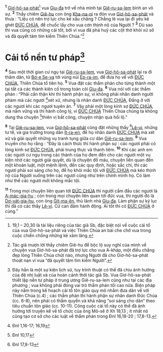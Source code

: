 <sup><b>1</b></sup> [Giơ-hô-sa-phát]()[^1-84115315-9723-46d9-a87b-8d95706f203a] vua [Giu-đa]() trở về nhà mình tại [Giê-ru-sa-lem]() bình an vô sự. <sup><b>2</b></sup> Thầy chiêm [Giê-hu]() con ông [Kha-na-ni]() ra đón vua [Giơ-hô-sa-phát]() và thưa : “Liệu có nên trợ lực cho kẻ xấu chăng ? Chẳng lẽ vua lại đi yêu kẻ ghét [ĐỨC CHÚA](), để chuốc lấy cho vua cơn thịnh nộ của Người ? <sup><b>3</b></sup> Dù sao thì vua cũng có những cái tốt, bởi vì vua đã phá huỷ các cột thờ khỏi xứ sở và đã quyết tâm tìm kiếm Thiên Chúa.”[^2-84115315-9723-46d9-a87b-8d95706f203a]

# Cải tổ nền tư pháp[^3-84115315-9723-46d9-a87b-8d95706f203a]
<sup><b>4</b></sup> Sau một thời gian cư ngụ tại [Giê-ru-sa-lem](), vua [Giơ-hô-sa-phát]() lại ra đi thăm dân, từ [Bơ-e Se-va]() tới vùng núi [Ép-ra-im](), để đưa họ về với [ĐỨC CHÚA](), Thiên Chúa tổ tiên họ. <sup><b>5</b></sup> Vua đặt các thẩm phán cho từng thành một tại tất cả các thành kiên cố trong toàn cõi [Giu-đa](). <sup><b>6</b></sup> Vua nói với các thẩm phán : “Phải cẩn thận khi thi hành phận sự, vì không phải nhân danh người phàm mà các ngươi [^1@-84115315-9723-46d9-a87b-8d95706f203a]xét xử, nhưng là nhân danh [ĐỨC CHÚA](), Đấng ở với các ngươi khi các ngươi tuyên án. <sup><b>7</b></sup> Vậy phải một lòng kính sợ [ĐỨC CHÚA](), mà nắm vững và thi hành công lý, vì [ĐỨC CHÚA]() Thiên Chúa chúng ta không dung tha chuyện [^2@-84115315-9723-46d9-a87b-8d95706f203a]thiên vị bất công, chuyện nhận quà hối lộ.”

<sup><b>8</b></sup> Tại [Giê-ru-sa-lem](), vua [Giơ-hô-sa-phát]() cũng đặt những thầy [^3@-84115315-9723-46d9-a87b-8d95706f203a][Lê-vi](), những tư tế, và gia trưởng trong dân [Ít-ra-en](), để họ nhân danh [ĐỨC CHÚA]() mà xét xử và giải quyết những vụ tranh tụng giữa cư dân [Giê-ru-sa-lem](). <sup><b>9</b></sup> Vua truyền cho họ rằng : “Đây là cách thức thi hành phận sự : các ngươi phải có lòng kính sợ [ĐỨC CHÚA](), phải trung thực và thanh liêm. <sup><b>10</b></sup> Khi các anh em các ngươi cư ngụ trong các thành của họ đem đến cho các ngươi một vụ kiện nhờ các ngươi giải quyết, dù là chuyện đổ máu, chuyện liên quan đến một khoản luật, một mệnh lệnh, đến các quy định, hoặc sắc chỉ, thì các ngươi phải soi sáng cho họ, để họ khỏi mắc tội với [ĐỨC CHÚA]() mà kéo thịnh nộ của Người xuống trên các ngươi cũng như trên chính mình họ. Có làm như thế các ngươi mới không mắc tội.

<sup><b>11</b></sup> Trong mọi chuyện liên quan tới [ĐỨC CHÚA]() thì người cầm đầu các ngươi là [A-mác-gia-hu]() ; còn trong mọi chuyện liên quan tới đức vua, thì người đó là [Dơ-vát-gia-hu](), con ông [Gít-ma-ên](), thủ lãnh nhà [Giu-đa](). Làm phận sự ký lục thì đã có các thầy [Lê-vi](). Cứ can đảm hành động. Ai tốt thì có [ĐỨC CHÚA]() ở cùng.”

[^1-84115315-9723-46d9-a87b-8d95706f203a]: 19,1 – 20,30 là tài liệu riêng của tác giả Sb, đặc biệt nói về cuộc cải tổ của vua Giơ-hô-sa-phát và việc Thiên Chúa an bài che chở vua trong cuộc chiến chống những kẻ xâm lăng.
[^2-84115315-9723-46d9-a87b-8d95706f203a]: Tác giả mượn lời thầy chiêm Giê-hu để bộc lộ suy nghĩ của mình về chuyện vua Giơ-hô-sa-phát đã trợ lực cho vua A-kháp, một điều chẳng đẹp lòng Thiên Chúa chút nào, nhưng Người đã cho Giơ-hô-sa-phát thoát nạn vì vua “đã quyết tâm tìm kiếm Người”.
[^3-84115315-9723-46d9-a87b-8d95706f203a]: Đây hẳn là một sự kiện lịch sử, tuy trình thuật có thể đã chịu ảnh hưởng của đệ nhị luật và của hoàn cảnh thời tác giả Sb. Vua Giơ-hô-sa-phát thiết lập nền tư pháp ở trung ương Giê-ru-sa-lem cũng như tại các địa phương ; vua không phải đóng vai trò thẩm phán tối cao nữa. Biện pháp này nằm trong kế hoạch cải tổ tôn giáo quy mô nhằm đưa dân về với Thiên Chúa (c.4) ; các thẩm phán thi hành phận sự nhân danh Đức Chúa (cc. 6-8), nên phải có thẩm quyền và khả năng “soi sáng cho dân” theo tiêu chuẩn tôn giáo (cc. 10-11). Công cuộc cải tổ này có thể đã ảnh hưởng tới truyện kể về tổ chức của ông Mô-sê ở Xh 18,13 ; ít nhất nó cũng tạo cơ sở cho các luật về thẩm phán trong Đnl 16,18-20 ; 17,8-13.
[^1@-84115315-9723-46d9-a87b-8d95706f203a]: Đnl 1,16-17; 16,19
[^2@-84115315-9723-46d9-a87b-8d95706f203a]: Đnl 10,17
[^3@-84115315-9723-46d9-a87b-8d95706f203a]: Đnl 17,8-13